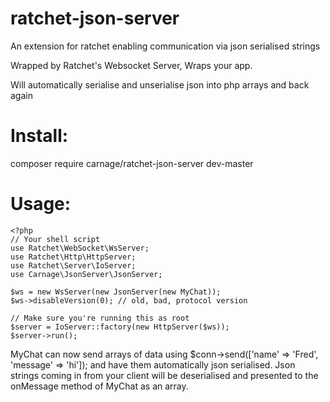 # ratchet-json-server
An extension for ratchet enabling communication via json serialised strings

Wrapped by Ratchet's Websocket Server, Wraps your app. 

Will automatically serialise and unserialise json into php arrays and back again

# Install:

composer require carnage/ratchet-json-server dev-master

# Usage:

```
<?php
// Your shell script
use Ratchet\WebSocket\WsServer;
use Ratchet\Http\HttpServer;
use Ratchet\Server\IoServer;
use Carnage\JsonServer\JsonServer;

$ws = new WsServer(new JsonServer(new MyChat));
$ws->disableVersion(0); // old, bad, protocol version

// Make sure you're running this as root
$server = IoServer::factory(new HttpServer($ws));
$server->run();
```

MyChat can now send arrays of data using $conn->send(['name' => 'Fred', 'message' => 'hi']); and have them automatically json serialised. Json strings coming in from your client will be deserialised and presented to the onMessage method of MyChat as an array. 
